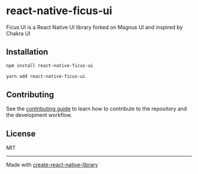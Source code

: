 # react-native-ficus-ui

Ficus UI is a React Native UI library forked on Magnus UI and inspired by Chakra UI

## Installation

```sh
npm install react-native-ficus-ui
```

```sh
yarn add react-native-ficus-ui
```

## Contributing

See the [contributing guide](CONTRIBUTING.md) to learn how to contribute to the repository and the development workflow.

## License

MIT

---

Made with [create-react-native-library](https://github.com/callstack/react-native-builder-bob)
